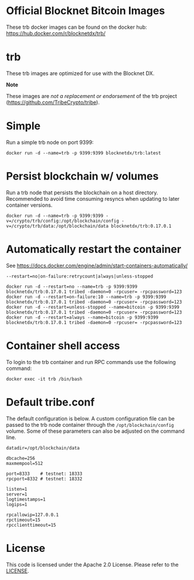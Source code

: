 Official Blocknet Bitcoin Images
=================================

These trb docker images can be found on the docker hub: https://hub.docker.com/r/blocknetdx/trb/

trb
========

These trb images are optimized for use with the Blocknet DX.

**Note**

These images are _not a replacement or endorsement_ of the trb project (https://github.com/TribeCrypto/tribe).


Simple
======

Run a simple trb node on port 9399:
```
docker run -d --name=trb -p 9399:9399 blocknetdx/trb:latest
```


Persist blockchain w/ volumes
=============================

Run a trb node that persists the blockchain on a host directory. Recommended to avoid time consuming resyncs when updating to later container versions.
```
docker run -d --name=trb -p 9399:9399 -v=/crypto/trb/config:/opt/blockchain/config -v=/crypto/trb/data:/opt/blockchain/data blocknetdx/trb:0.17.0.1
```


Automatically restart the container
===================================

See https://docs.docker.com/engine/admin/start-containers-automatically/

`--restart=no|on-failure:retrycount|always|unless-stopped`

```
docker run -d --restart=no --name=trb -p 9399:9399 blocknetdx/trb:0.17.0.1 tribed -daemon=0 -rpcuser= -rpcpassword=123
docker run -d --restart=on-failure:10 --name=trb -p 9399:9399 blocknetdx/trb:0.17.0.1 tribed -daemon=0 -rpcuser= -rpcpassword=123
docker run -d --restart=unless-stopped --name=bitcoin -p 9399:9399 blocknetdx/trb:0.17.0.1 tribed -daemon=0 -rpcuser= -rpcpassword=123
docker run -d --restart=always --name=bitcoin -p 9399:9399 blocknetdx/trb:0.17.0.1 tribed -daemon=0 -rpcuser= -rpcpassword=123
```


Container shell access
======================

To login to the trb container and run RPC commands use the following command:
```
docker exec -it trb /bin/bash
```


Default tribe.conf
=====================

The default configuration is below. A custom configuration file can be passed to the trb  node container through the `/opt/blockchain/config` volume. Some of these parameters can also be adjusted on the command line.
```
datadir=/opt/blockchain/data

dbcache=256
maxmempool=512

port=8333    # testnet: 18333
rpcport=8332 # testnet: 18332

listen=1
server=1
logtimestamps=1
logips=1

rpcallowip=127.0.0.1
rpctimeout=15
rpcclienttimeout=15
```


License
=======

This code is licensed under the Apache 2.0 License. Please refer to the [LICENSE](https://github.com/BlocknetDX/dockerimages/blob/master/LICENSE).